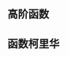 <!--
 * @Description: 
 * @version: 
 * @Author: hmlhml
 * @Date: 2021-06-09 15:58:28
 * @LastEditors: hmlhml
-->
## 高阶函数
## 函数柯里华